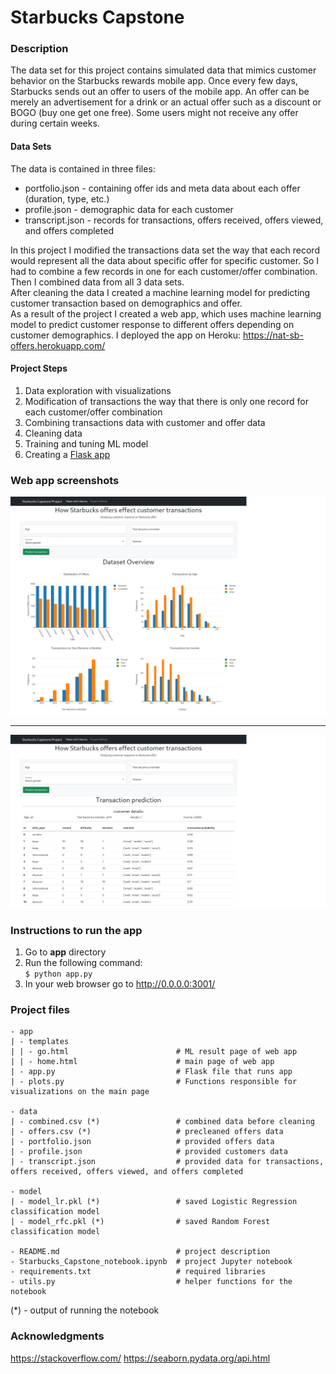 # Starbucks Capstone


### Description

The data set for this project contains simulated data that mimics customer behavior on the Starbucks rewards mobile app. Once every few days, Starbucks sends out an offer to users of the mobile app. An offer can be merely an advertisement for a drink or an actual offer such as a discount or BOGO (buy one get one free). Some users might not receive any offer during certain weeks.


#### Data Sets

The data is contained in three files:

* portfolio.json - containing offer ids and meta data about each offer (duration, type, etc.)
* profile.json - demographic data for each customer
* transcript.json - records for transactions, offers received, offers viewed, and offers completed


In this project I modified the transactions data set the way that each record would represent all the data about specific offer for specific customer. So I had to combine a few records in one for each customer/offer combination. Then I combined data from all 3 data sets.  
After cleaning the data I created a machine learning model for predicting customer transaction based on demographics and offer.  
As a result of the project I created a web app, which uses machine learning model to predict customer response to different offers depending on customer demographics.
I deployed the app on Heroku: https://nat-sb-offers.herokuapp.com/


#### Project Steps

1. Data exploration with visualizations
2. Modification of transactions the way that there is only one record for each customer/offer combination
3. Combining transactions data with customer and offer data
4. Cleaning data
5. Training and tuning ML model
6. Creating a [Flask app](https://nat-sb-offers.herokuapp.com/)


### Web app screenshots

![Overview of Dataset](screenshots/1.png)

---

![Overview of Dataset](screenshots/2.png)


### Instructions to run the app

1. Go to **app** directory
2. Run the following command:  
	`$ python app.py`
3. In your web browser go to http://0.0.0.0:3001/


### Project files

    - app
    | - templates
    | | - go.html                        # ML result page of web app
    | | - home.html                      # main page of web app
    | - app.py                           # Flask file that runs app
	| - plots.py                         # Functions responsible for visualizations on the main page

    - data
	| - combined.csv (*)                 # combined data before cleaning
	| - offers.csv (*)                   # precleaned offers data
    | - portfolio.json                   # provided offers data
    | - profile.json                     # provided customers data
	| - transcript.json                  # provided data for transactions, offers received, offers viewed, and offers completed

    - model
    | - model_lr.pkl (*)                 # saved Logistic Regression classification model
	| - model_rfc.pkl (*)                # saved Random Forest classification model

    - README.md                          # project description
	- Starbucks_Capstone_notebook.ipynb  # project Jupyter notebook
    - requirements.txt                   # required libraries
	- utils.py                           # helper functions for the notebook

 (*) - output of running the notebook


### Acknowledgments

https://stackoverflow.com/
https://seaborn.pydata.org/api.html
